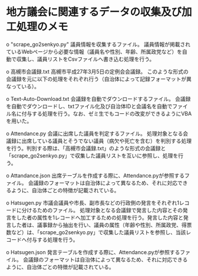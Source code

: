 # 地方議会に関連するデータの収集及び加工処理のメモ

o "scrape_go2senkyo.py"
議員情報を収集するファイル。
議員情報が掲載されているWebページから必要な情報（議員名や性別、年齢、所属政党など）を自動で収集し、議員リストをCsvファイルへ書き込む処理を行う。

o 高槻市会議録.txt
高槻市平成27年3月5日の定例会会議録。
このような形式の会議録を元に以下の処理をそれぞれ行う（自治体によって記録フォーマットが異なっている）。

o Text-Auto-Download.txt
会議録を自動でダウンロードするファイル。
会議録を自動でダウンロードし、txtファイル化及び自治体IDと会議名を自動でファイル名に付与する処理を行う。なお、ゼミ生でもコードの改変ができるようにVBAを用いた。

o Attendance.py
会議に出席した議員を判定するファイル。
処理対象となる会議録に出席している議員とそうでない議員（病欠や死亡を含む）を判別する処理を行う。判別する際は、「高槻市会議録.txt」のような形式の会議録と「scrape_go2senkyo.py」で収集した議員リストを互いに参照し、処理を行う。

o Attandance.json
出席テーブルを作成する際に、Attendance.pyが参照するファイル。
会議録のフォーマットは自治体によって異なるため、それに対応できるように、自治体ごとの特徴が記載されている。

o Hatsugen.py
市議会議員や市長、副市長などの行政側の発言をそれぞれ1レコードに分けるためのファイル。
処理対象となる会議録で発言した内容とその発言をした者の属性を1レコードへ加工するための処理を行う。発言した内容と発言した者は、議事録から抽出を行い、議員の属性（年齢や性別、所属政党、得票数など）は、「scrape_go2senkyo.py」で収集した議員リストを参照し、当該レコードへ付与する処理を行う。

o Hatsugen.json
発言テーブルを作成する際に、Attendance.pyが参照するファイル。
会議録のフォーマットは自治体によって異なるため、それに対応できるように、自治体ごとの特徴が記載されている。

